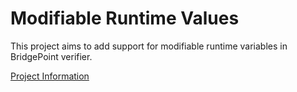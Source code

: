 # Modifiable Runtime Values

This project aims to add support for modifiable runtime variables in BridgePoint verifier.

<a id="Project Information"></a>[Project Information](https://fmay-software.github.io/xtUML-ModifiableRuntimeVariables/)
